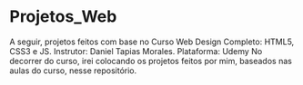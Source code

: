 # Projetos_Web
A seguir, projetos feitos com base no Curso Web Design Completo: HTML5, CSS3 e JS. Instrutor: Daniel Tapias Morales. Plataforma: Udemy No decorrer do curso, irei colocando os projetos feitos por mim, baseados nas aulas do curso, nesse repositório.

